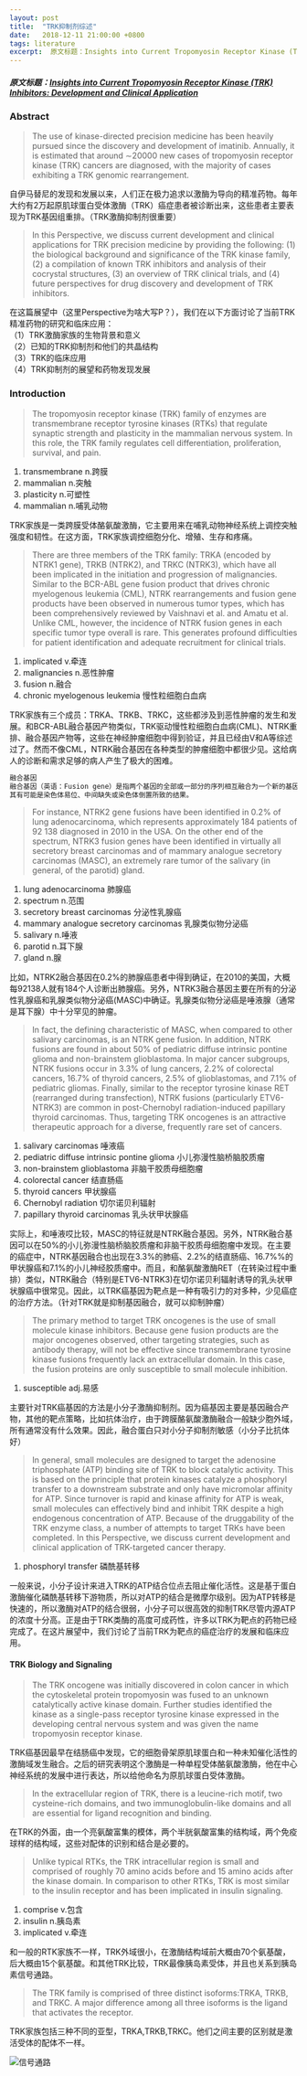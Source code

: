 ```yaml
---
layout: post
title:  "TRK抑制剂综述"
date:   2018-12-11 21:00:00 +0800
tags: literature
excerpt:  原文标题：Insights into Current Tropomyosin Receptor Kinase (TRK) Inhibitors： Development and Clinical Application
---
```


##### 原文标题：[Insights into Current Tropomyosin Receptor Kinase (TRK) Inhibitors: Development and Clinical Application][artical_url]

### Abstract
> The use of kinase-directed precision medicine has been heavily pursued since the discovery and development of imatinib. Annually, it is estimated that around ∼20000 new cases of tropomyosin receptor kinase (TRK) cancers are diagnosed,
  with the majority of cases exhibiting a TRK genomic rearrangement.

自伊马替尼的发现和发展以来，人们正在极力追求以激酶为导向的精准药物。每年大约有2万起原肌球蛋白受体激酶（TRK）癌症患者被诊断出来，这些患者主要表现为TRK基因组重排。（TRK激酶抑制剂很重要）

> In this Perspective, we discuss current development and clinical applications for TRK precision medicine by providing the following: 
(1) the biological background and significance of the TRK kinase family,
(2) a compilation of known TRK inhibitors and analysis of their cocrystal structures,
(3) an overview of TRK clinical trials, and
(4) future perspectives for drug discovery and development of TRK inhibitors.

在这篇展望中（这里Perspective为啥大写P？），我们在以下方面讨论了当前TRK精准药物的研究和临床应用：  
（1）TRK激酶家族的生物背景和意义  
（2）已知的TRK抑制剂和他们的共晶结构  
（3）TRK的临床应用  
（4）TRK抑制剂的展望和药物发现发展

### Introduction

> The tropomyosin receptor kinase (TRK) family of enzymes are transmembrane receptor tyrosine kinases (RTKs) that regulate synaptic strength and plasticity in the mammalian nervous system. In this role, the TRK family regulates cell differentiation, proliferation, survival, and pain.

1. transmembrane n.跨膜
2. mammalian n.突触
3. plasticity n.可塑性
4. mammalian n.哺乳动物

TRK家族是一类跨膜受体酪氨酸激酶，它主要用来在哺乳动物神经系统上调控突触强度和韧性。在这方面，TRK家族调控细胞分化、增殖、生存和疼痛。

> There are three members of the TRK family: TRKA (encoded by NTRK1 gene), TRKB (NTRK2), and TRKC (NTRK3), which have all been implicated in the initiation and progression of malignancies. Similar to the BCR-ABL gene fusion product that drives chronic myelogenous leukemia (CML), NTRK rearrangements and fusion gene products have been observed in numerous tumor types, which has been comprehensively reviewed by Vaishnavi et al. and Amatu et al. Unlike CML, however, the incidence of NTRK fusion genes in each specific tumor type overall is rare. This generates profound difficulties for patient identification and adequate recruitment for clinical trials.

1. implicated v.牵连
2. malignancies n.恶性肿瘤
3. fusion n.融合
4. chronic myelogenous leukemia 慢性粒细胞白血病

TRK家族有三个成员：TRKA、TRKB、TRKC，这些都涉及到恶性肿瘤的发生和发展。和BCR-ABL融合基因产物类似，TRK驱动慢性粒细胞白血病(CML)、NTRK重排、融合基因产物等，这些在神经肿瘤细胞中得到验证，并且已经由V和A等综述过了。然而不像CML，NTRK融合基因在各种类型的肿瘤细胞中都很少见。这给病人的诊断和需求足够的病人产生了极大的困难。

```markdown
融合基因  
融合基因（英语：Fusion gene）是指两个基因的全部或一部分的序列相互融合为一个新的基因的过程。  
其有可能是染色体易位、中间缺失或染色体倒置所致的结果。
```

> For instance, NTRK2 gene fusions have been identified in 0.2% of lung adenocarcinoma, which represents approximately 184 patients of 92 138 diagnosed in 2010 in the USA. On the other end of the spectrum, NTRK3 fusion genes have been identified in virtually all secretory breast carcinomas and of mammary analogue secretory carcinomas (MASC), an extremely rare tumor of the salivary (in general, of the parotid) gland.

1. lung adenocarcinoma 肺腺癌
2. spectrum n.范围
3. secretory breast carcinomas 分泌性乳腺癌
4. mammary analogue secretory carcinomas 乳腺类似物分泌癌
5. salivary n.唾液
6. parotid n.耳下腺
7. gland n.腺

比如，NTRK2融合基因在0.2%的肺腺癌患者中得到确证，在2010的美国，大概每92138人就有184个人诊断出肺腺癌。另外，NTRK3融合基因主要在所有的分泌性乳腺癌和乳腺类似物分泌癌(MASC)中确证。乳腺类似物分泌癌是唾液腺（通常是耳下腺）中十分罕见的肿瘤。

> In fact, the defining characteristic of MASC, when compared to other salivary carcinomas, is an NTRK gene fusion. In addition, NTRK fusions are found in about 50% of pediatric diffuse intrinsic pontine glioma and non-brainstem glioblastoma. In major cancer subgroups, NTRK fusions occur in 3.3% of lung cancers, 2.2% of colorectal cancers, 16.7% of thyroid cancers, 2.5% of glioblastomas, and 7.1% of pediatric gliomas. Finally, similar to the receptor tyrosine kinase RET (rearranged during transfection), NTRK fusions (particularly ETV6-NTRK3) are common in post-Chernobyl radiation-induced papillary thyroid carcinomas. Thus, targeting TRK oncogenes is an attractive therapeutic approach for a diverse, frequently rare set of cancers.

1. salivary carcinomas 唾液癌
2. pediatric diffuse intrinsic pontine glioma 小儿弥漫性脑桥脑胶质瘤
3. non-brainstem glioblastoma 非脑干胶质母细胞瘤
4. colorectal cancer 结直肠癌
5. thyroid cancers 甲状腺癌
6. Chernobyl radiation 切尔诺贝利辐射
7. papillary thyroid carcinomas 乳头状甲状腺癌

实际上，和唾液哎比较，MASC的特征就是NTRK融合基因。另外，NTRK融合基因可以在50%的小儿弥漫性脑桥脑胶质瘤和非脑干胶质母细胞瘤中发现。在主要的癌症中，NTRK基因融合也出现在3.3%的肺癌、2.2%的结直肠癌、16.7%%的甲状腺癌和7.1%的小儿神经胶质瘤中。而且，和酪氨酸激酶RET（在转染过程中重排）类似，NTRK融合（特别是ETV6-NTRK3)在切尔诺贝利辐射诱导的乳头状甲状腺癌中很常见。因此，以TRK癌基因为靶点是一种有吸引力的对多种，少见癌症的治疗方法。（针对TRK就是抑制基因融合，就可以抑制肿瘤）

> The primary method to target TRK oncogenes is the use of small molecule kinase inhibitors. Because gene fusion products are the major oncogenes observed, other targeting strategies, such as antibody therapy, will not be effective since transmembrane tyrosine kinase fusions frequently lack an extracellular domain. In this case, the fusion proteins are only susceptible to small molecule inhibition.

1. susceptible adj.易感

主要针对TRK癌基因的方法是小分子激酶抑制剂。因为癌基因主要是基因融合产物，其他的靶点策略，比如抗体治疗，由于跨膜酪氨酸激酶融合一般缺少胞外域，所有通常没有什么效果。因此，融合蛋白只对小分子抑制剂敏感（小分子比抗体好） 

> In general, small molecules are designed to target the adenosine triphosphate (ATP) binding site of TRK to block catalytic activity. This is based on the principle that protein kinases catalyze a phosphoryl transfer to a downstream substrate and only have micromolar affinity for ATP. Since turnover is rapid and kinase affinity for ATP is weak, small molecules can effectively bind and inhibit TRK despite a high endogenous concentration of ATP. Because of the druggability of the TRK enzyme class, a number of attempts to target TRKs have been completed. In this Perspective, we discuss current development and clinical application of TRK-targeted cancer therapy.

1. phosphoryl transfer 磷酰基转移

一般来说，小分子设计来进入TRK的ATP结合位点去阻止催化活性。这是基于蛋白激酶催化磷酰基转移下游物质，所以对ATP的结合是微摩尔级别。因为ATP转移是快速的，所以激酶对ATP的结合很弱，小分子可以很高效的抑制TRK尽管内源ATP的浓度十分高。正是由于TRK类酶的高度可成药性，许多以TRK为靶点的药物已经完成了。在这片展望中，我们讨论了当前TRK为靶点的癌症治疗的发展和临床应用。

#### TRK Biology and Signaling

> The TRK oncogene was initially discovered in colon cancer in which the cytoskeletal protein tropomyosin was fused to an unknown catalytically active kinase domain. Further studies identified the kinase as a single-pass receptor tyrosine kinase expressed in the developing central nervous system and was given the name tropomyosin receptor kinase.

TRK癌基因最早在结肠癌中发现，它的细胞骨架原肌球蛋白和一种未知催化活性的激酶域发生融合。之后的研究表明这个激酶是一种单程受体酪氨酸激酶，他在中心神经系统的发展中进行表达，所以给他命名为原肌球蛋白受体激酶。

> In the extracellular region of TRK, there is a leucine-rich motif, two cysteine-rich domains, and two immunoglobulin-like domains and all are essential for ligand recognition and binding.

在TRK的外面，由一个亮氨酸富集的模体，两个半胱氨酸富集的结构域，两个免疫球样的结构域，这些对配体的识别和结合是必要的。

> Unlike typical RTKs, the TRK intracellular region is small and comprised of roughly 70 amino acids before and 15 amino acids after the kinase domain. In comparison to other RTKs, TRK is most similar to the insulin receptor and has been implicated in insulin signaling.

1. comprise v.包含
2. insulin n.胰岛素
3. implicated v.牵连

和一般的RTK家族不一样，TRK外域很小，在激酶结构域前大概由70个氨基酸，后大概由15个氨基酸。和其他TRK比较，TRK最像胰岛素受体，并且也关系到胰岛素信号通路。

> The TRK family is comprised of three distinct isoforms:TRKA, TRKB, and TRKC. A major difference among all three isoforms is the ligand that activates the receptor.

TRK家族包括三种不同的亚型，TRKA,TRKB,TRKC。他们之间主要的区别就是激活受体的配体不一样。

![信号通路](/assets/images/20181211/01.jpg)

[artical_url]: https://pubs.acs.org/doi/10.1021/acs.jmedchem.8b01092